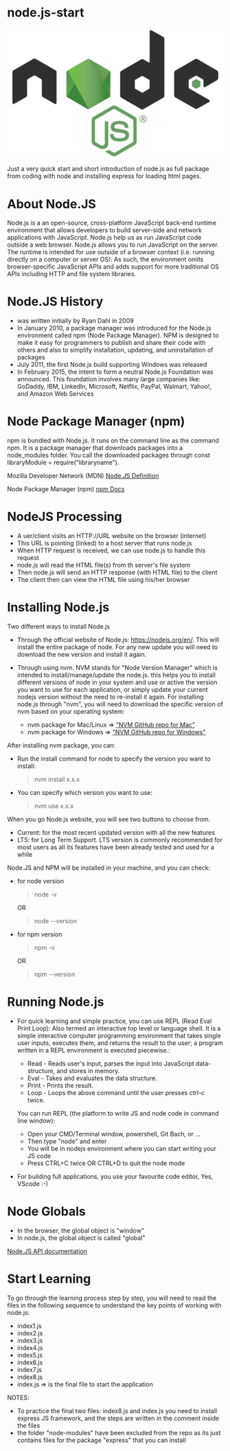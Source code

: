 # node.js-start
![Node.JS Logo](/images/nodejs-logo.jpg)

Just a very quick start and short introduction of node.js as full package from coding with node and installing express for loading html pages.

# About Node.JS
Node.js is a an open-source, cross-platform JavaScript back-end runtime environment that allows developers to build server-side and network applications with JavaScript.
Node.js help us as run JavaScript code outside a web browser. Node.js allows you to run JavaScript on the server. The runtime is intended for use outside of a browser context (i.e. running directly on a computer or server OS). As such, the environment omits browser-specific JavaScript APIs and adds support for more traditional OS APIs including HTTP and file system libraries.

# Node.JS History
- was written initially by Ryan Dahl in 2009
- In January 2010, a package manager was introduced for the Node.js environment called npm (Node Package Manager). NPM is designed to make it easy for programmers to publish and share their code with others and also to simplify installation, updating, and uninstallation of packages
- July 2011, the first Node.js build supporting Windows was released
- In February 2015, the intent to form a neutral Node.js Foundation was announced. This foundation involves many large companies like: GoDaddy, IBM, LinkedIn, Microsoft, Netflix, PayPal, Walmart, Yahoo!, and Amazon Web Services

# Node Package Manager (npm)
npm is bundled with Node.js. It runs on the command line as the command npm. It is a package manager that downloads packages into a node_modules folder. You call the downloaded packages through const libraryModule = require("libraryname").

Mozilla Developer Network (MDN) [Node.JS Definition](https://developer.mozilla.org/en-US/docs/Glossary/Node.js)

Node Package Manager (npm) [npm Docs](https://docs.npmjs.com/)

# NodeJS Processing
- A uer/client visits an HTTP://URL website on the browser (internet)
- This URL is pointing (linked) to a host server that runs node.js
- When HTTP request is received, we can use node.js to handle this request
- node.js will read the HTML file(s) from th server's file system
- Then node.js will send an HTTP response (with HTML file) to the client
- The client then can view the HTML file using his/her browser

# Installing Node.js
Two different ways to install Node.js
- Through the official website of Node.js: https://nodejs.org/en/. This will install the entire package of node. For any new update you will need to download the new version and install it again.
- Through using nvm. NVM stands for "Node Version Manager" which is intended to install/manage/update the node.js. this helps you to install different versions of node in your system and use or active the version you want to use for each application, or simply update your current nodejs version without the need to re-install it again. For installing node.js through "nvm", you will need to download the specific version of nvm based on your operating system:

  - nvm package for Mac/Linux => ["NVM GitHub repo for Mac"](https://github.com/nvm-sh/nvm)
  - nvm package for Windows => ["NVM GitHub repo for Windows"](https://github.com/coreybutler/nvm-windows)

After installing nvm package, you can:
- Run the install command for node to specify the version you want to install:
    > nvm install x.x.x
- You can specify which version you want to use:
    > nvm use x.x.x

When you go Node.js website, you will see two buttons to choose from.
- Current: for the most recent updated version with all the new features
- LTS: for Long Term Support. LTS version is commonly recommended for most users as all its features have been already tested and used for a while

Node.JS and NPM will be installed in your machine, and you can check:
- for node version
    > node -v
    
    OR
    > node --version

- for npm version
    > npm -v

    OR
    > npm --version

# Running Node.js
- For quick learning and simple practice, you can use REPL (Read Eval Print Loop): Also termed an interactive top level or language shell. 
  It is a simple interactive computer programming environment that takes single user inputs, executes them, and returns the result to the user; a program written in a REPL environment is executed piecewise.:
    - Read - Reads user's input, parses the input into JavaScript data-structure, and stores
    in memory.
    - Eval - Takes and evaluates the data structure.
    - Print - Prints the result.
    - Loop - Loops the above command until the user presses ctrl-c twice.
  
  You can run REPL (the platform to write JS and node code in command line window):
    - Open your CMD/Terminal window, powershell, Git Bach, or ...
    - Then type "node" and enter 
    - You will be in nodejs environment where you can start writing your JS code
    - Press CTRL+C twice OR CTRL+D to quit the node mode
- For building full applications, you use your favourite code editor, Yes, VScode :-)

# Node Globals
- In the browser, the global object is "window"
- In node.js, the global object is called "global"

[Node.JS API documentation](https://nodejs.org/api/)

# Start Learning
To go through the learning process step by step, you will need to read the files in the following sequence to understand the key points of working with node.js:
- index1.js
- index2.js
- index3.js
- index4.js
- index5.js
- index6.js
- index7.js
- index8.js
- index.js => is the final file to start the application

NOTES:
- To practice the final two files: index8.js and index.js you need to install express JS framework, and the steps are written in the comment inside the files
- the folder "node-modules" have been excluded from the repo as its just contains files for the package "express" that you can install